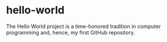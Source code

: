 # hello-world
The Hello World project is a time-honored tradition in computer programming and, hence, my first GitHub repository.

